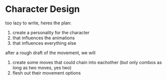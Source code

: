 # Character Design

too lazy to write, heres the plan:

1. create a personality for the character
2. that influences the animations
3. that influences everything else

after a rough draft of the movement, we will

1. create some moves that could chain into eachother (but only combos as long as two moves, yes two)
2. flesh out their movement options